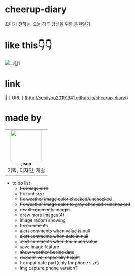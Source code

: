 # cheerup-diary

꼬마가 전하는, 오늘 하루 당신을 위한 응원일기

# like this👇👇

![그림1](https://user-images.githubusercontent.com/76681519/169709871-80003e5b-3d75-4d8c-a15e-b675e5ee4d70.png)


# link

🌷 [ URL ] (http://seojisoo20191941.github.io/cheerup-diary/)

# made by

<table>
  <tr>
    <td align="center"><a href="https://github.com/Seojisoo20191941"><img src="https://avatars.githubusercontent.com/u/76681519?v=4?s=100" width="100px;" alt=""/><br /><sub><b>jisoo</b></sub></a><br />기획, 디자인, 개발</td>
  </tr>
</table>

- to do list
  - ~~fix image size~~
  - ~~fix font size~~
  - ~~fix weather image color checked/unchecked~~
  - ~~fix weather image color to gray checked->unchecked~~
  - ~~result comments margin~~
  - draw more images(4)
  - image radom showing
  - ~~fix comments~~
  - ~~alert comments when value is null~~
  - ~~alert comments when date in null~~
  - ~~alert comments when too much value~~
  - ~~save image feature~~
  - ~~show weather beside date~~
  - ~~responsive, especially height~~
  - fix input date part(only for phone size)
  - img capture phone version?
